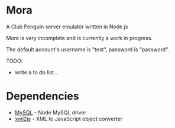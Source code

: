 # Mora
A Club Penguin server emulator written in Node.js

Mora is very incomplete and is currently a work in progress.

The default account's username is "test", password is "password".

TODO:
- write a to do list...

# Dependencies
- <a href="https://github.com/felixge/node-mysql">MySQL</a> - Node MySQL driver
- <a href="https://github.com/Leonidas-from-XIV/node-xml2js">xml2js</a> - XML to JavaScript object converter
